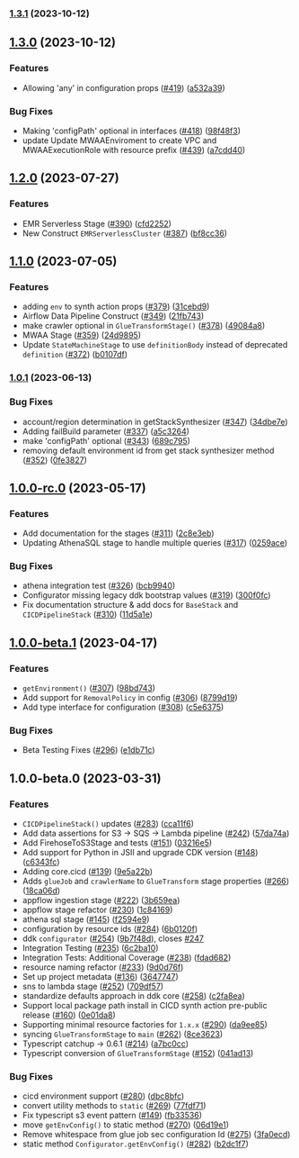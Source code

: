 
### [1.3.1](https://github.com/awslabs/aws-ddk/compare/v1.3.0...v1.3.1) (2023-10-12)

## [1.3.0](https://github.com/awslabs/aws-ddk/compare/v1.2.0...v1.3.0) (2023-10-12)


### Features

* Allowing 'any' in configuration props ([#419](https://github.com/awslabs/aws-ddk/issues/419)) ([a532a39](https://github.com/awslabs/aws-ddk/commit/a532a3954c0af74170964485b2858e5d7a2674f9))


### Bug Fixes

* Making 'configPath' optional in interfaces  ([#418](https://github.com/awslabs/aws-ddk/issues/418)) ([98f48f3](https://github.com/awslabs/aws-ddk/commit/98f48f376aeddc6a22dd29430dff7801a367b037))
* update Update MWAAEnviroment to create VPC and MWAAExecutionRole with resource prefix ([#439](https://github.com/awslabs/aws-ddk/issues/439)) ([a7cdd40](https://github.com/awslabs/aws-ddk/commit/a7cdd40135c85fea18b86649ac3ee34987db7d19))

## [1.2.0](https://github.com/awslabs/aws-ddk/compare/v1.1.0...v1.2.0) (2023-07-27)


### Features

* EMR Serverless Stage ([#390](https://github.com/awslabs/aws-ddk/issues/390)) ([cfd2252](https://github.com/awslabs/aws-ddk/commit/cfd2252989b35bff8632aace10da4539f5ea8b3a))
* New Construct `EMRServerlessCluster` ([#387](https://github.com/awslabs/aws-ddk/issues/387)) ([bf8cc36](https://github.com/awslabs/aws-ddk/commit/bf8cc3615b6b092dfb2814f5fa510d6ebbd9be38))

## [1.1.0](https://github.com/awslabs/aws-ddk/compare/v1.0.1...v1.1.0) (2023-07-05)


### Features

* adding `env` to synth action props ([#379](https://github.com/awslabs/aws-ddk/issues/379)) ([31cebd9](https://github.com/awslabs/aws-ddk/commit/31cebd9db4e7195f4c048b946de9c6ca29d93f1c))
* Airflow Data Pipeline Construct  ([#349](https://github.com/awslabs/aws-ddk/issues/349)) ([21fb743](https://github.com/awslabs/aws-ddk/commit/21fb74368ae4d427d288f3a25f05f69f790836a7))
* make crawler optional in `GlueTransformStage()` ([#378](https://github.com/awslabs/aws-ddk/issues/378)) ([49084a8](https://github.com/awslabs/aws-ddk/commit/49084a88b0d22bc658764590c02cb323c9abfd86))
* MWAA Stage ([#359](https://github.com/awslabs/aws-ddk/issues/359)) ([24d9895](https://github.com/awslabs/aws-ddk/commit/24d98954951a4a83abdb78a306f2001664835825))
* Update `StateMachineStage` to use `definitionBody` instead of deprecated `definition` ([#372](https://github.com/awslabs/aws-ddk/issues/372)) ([b0107df](https://github.com/awslabs/aws-ddk/commit/b0107dfda76cc9717ffc5921c2f3c42190aea9f4))

### [1.0.1](https://github.com/awslabs/aws-ddk/compare/v1.0.0...v1.0.1) (2023-06-13)


### Bug Fixes

* account/region determination in getStackSynthesizer ([#347](https://github.com/awslabs/aws-ddk/issues/347)) ([34dbe7e](https://github.com/awslabs/aws-ddk/commit/34dbe7ef339b29eb371b5af7912a3eb180771b2c))
* Adding failBuild parameter ([#337](https://github.com/awslabs/aws-ddk/issues/337)) ([a5c3264](https://github.com/awslabs/aws-ddk/commit/a5c3264dbdfebb2d0574ef486e597ff4d07bfa47))
* make 'configPath' optional ([#343](https://github.com/awslabs/aws-ddk/issues/343)) ([689c795](https://github.com/awslabs/aws-ddk/commit/689c79596c2d33d2d98d7b9c7c628d0c835f8ab1))
* removing default environment id from get stack synthesizer method ([#352](https://github.com/awslabs/aws-ddk/issues/352)) ([0fe3827](https://github.com/awslabs/aws-ddk/commit/0fe382733aff874a91f0741ddc5db0b6d8b97ded))

## [1.0.0-rc.0](https://github.com/awslabs/aws-ddk/compare/v1.0.0-beta.1...v1.0.0-rc.0) (2023-05-17)


### Features

* Add documentation for the stages ([#311](https://github.com/awslabs/aws-ddk/issues/311)) ([2c8e3eb](https://github.com/awslabs/aws-ddk/commit/2c8e3eb358c383f2cdc05c02ced963f2e3339b95))
* Updating AthenaSQL stage to handle multiple queries ([#317](https://github.com/awslabs/aws-ddk/issues/317)) ([0259ace](https://github.com/awslabs/aws-ddk/commit/0259aceead1b331a08339deb2cfe48ec8644ad7b))


### Bug Fixes

* athena integration test ([#326](https://github.com/awslabs/aws-ddk/issues/326)) ([bcb9940](https://github.com/awslabs/aws-ddk/commit/bcb9940ddea178af1319040d5be875d80d5aea04))
* Configurator missing legacy ddk bootstrap values ([#319](https://github.com/awslabs/aws-ddk/issues/319)) ([300f0fc](https://github.com/awslabs/aws-ddk/commit/300f0fcf1a2881a578af1887733a645bb3dbc749))
* Fix documentation structure & add docs for `BaseStack` and `CICDPipelineStack` ([#310](https://github.com/awslabs/aws-ddk/issues/310)) ([11d5a1e](https://github.com/awslabs/aws-ddk/commit/11d5a1e55882841b11e075a5a4fd4fb3fe9cba03))

## [1.0.0-beta.1](https://github.com/awslabs/aws-ddk/compare/v1.0.0-beta.0...v1.0.0-beta.1) (2023-04-17)


### Features

* `getEnvironment()` ([#307](https://github.com/awslabs/aws-ddk/issues/307)) ([98bd743](https://github.com/awslabs/aws-ddk/commit/98bd74330d960bdc98ed03fdb72747a19aaa0818))
* Add support for `RemovalPolicy` in config ([#306](https://github.com/awslabs/aws-ddk/issues/306)) ([8799d19](https://github.com/awslabs/aws-ddk/commit/8799d19452704f16e9966fd1cab611e4f7a3357d))
* Add type interface for configuration ([#308](https://github.com/awslabs/aws-ddk/issues/308)) ([c5e6375](https://github.com/awslabs/aws-ddk/commit/c5e6375656068a8124a188d03b1b426a87c7e484))


### Bug Fixes

* Beta Testing Fixes ([#296](https://github.com/awslabs/aws-ddk/issues/296)) ([e1db71c](https://github.com/awslabs/aws-ddk/commit/e1db71c3bf9c7d3dfe503153f0a101cc8f44777e))

## 1.0.0-beta.0 (2023-03-31)


### Features

* `CICDPipelineStack()` updates ([#283](https://github.com/awslabs/aws-ddk/issues/283)) ([cca11f6](https://github.com/awslabs/aws-ddk/commit/cca11f6e7c0bd2c7ae0f0d7d03f0da0d0ed94ef9))
* Add data assertions for S3 -> SQS -> Lambda pipeline ([#242](https://github.com/awslabs/aws-ddk/issues/242)) ([57da74a](https://github.com/awslabs/aws-ddk/commit/57da74a2d6ef2ecca7d7e14a6a1fd3c110b7a334))
* Add FirehoseToS3Stage and tests ([#151](https://github.com/awslabs/aws-ddk/issues/151)) ([03216e5](https://github.com/awslabs/aws-ddk/commit/03216e568ffef8c12366b253b6b451c33c935971))
* Add support for Python in JSII and upgrade CDK version ([#148](https://github.com/awslabs/aws-ddk/issues/148)) ([c6343fc](https://github.com/awslabs/aws-ddk/commit/c6343fcd661e7dd157c1f3acbcc858472ccafecb))
* Adding core.cicd ([#139](https://github.com/awslabs/aws-ddk/issues/139)) ([9e5a22b](https://github.com/awslabs/aws-ddk/commit/9e5a22bad0148c71e76614ff79f9ad140b1ba56d))
* Adds `glueJob` and `crawlerName` to `GlueTransform` stage properties ([#266](https://github.com/awslabs/aws-ddk/issues/266)) ([18ca06d](https://github.com/awslabs/aws-ddk/commit/18ca06d9ee75ce552fdf8f7b6b86daf2fce2b459))
* appflow ingestion stage ([#222](https://github.com/awslabs/aws-ddk/issues/222)) ([3b659ea](https://github.com/awslabs/aws-ddk/commit/3b659ea7c542d8f20077b6adcdc1ba52a108ee6d))
* appflow stage refactor ([#230](https://github.com/awslabs/aws-ddk/issues/230)) ([1c84169](https://github.com/awslabs/aws-ddk/commit/1c84169efa70153214b538df44fab4c2e731da72))
* athena sql stage ([#145](https://github.com/awslabs/aws-ddk/issues/145)) ([f2594e9](https://github.com/awslabs/aws-ddk/commit/f2594e986a41d0ab7c7042666754b7b78868549e))
* configuration by resource ids ([#284](https://github.com/awslabs/aws-ddk/issues/284)) ([6b0120f](https://github.com/awslabs/aws-ddk/commit/6b0120f67f56b5865471695d71ed887bc2f38e90))
* ddk `configurator` ([#254](https://github.com/awslabs/aws-ddk/issues/254)) ([9b7f48d](https://github.com/awslabs/aws-ddk/commit/9b7f48dc5bb8190d56b3ed38b799e7b28d3c77e7)), closes [#247](https://github.com/awslabs/aws-ddk/issues/247)
* Integration Testing ([#235](https://github.com/awslabs/aws-ddk/issues/235)) ([6c2ba10](https://github.com/awslabs/aws-ddk/commit/6c2ba109bdab7e0536efbcbb766fc4374a259b92))
* Integration Tests: Additional Coverage ([#238](https://github.com/awslabs/aws-ddk/issues/238)) ([fdad682](https://github.com/awslabs/aws-ddk/commit/fdad682ff58be8b8a7d7fa46bc72c607fdc99b90))
* resource naming refactor ([#233](https://github.com/awslabs/aws-ddk/issues/233)) ([9d0d76f](https://github.com/awslabs/aws-ddk/commit/9d0d76fa1536ceab3f698c95421bd4973734858f))
* Set up project metadata ([#136](https://github.com/awslabs/aws-ddk/issues/136)) ([3647747](https://github.com/awslabs/aws-ddk/commit/3647747883a25b2f7236e96d77b23866a45bef1e))
* sns to lambda stage ([#252](https://github.com/awslabs/aws-ddk/issues/252)) ([709df57](https://github.com/awslabs/aws-ddk/commit/709df577a23456046a6068b56136d0e2dc99ff60))
* standardize defaults approach in ddk core ([#258](https://github.com/awslabs/aws-ddk/issues/258)) ([c2fa8ea](https://github.com/awslabs/aws-ddk/commit/c2fa8ea402333b41f9efb6d2b5f348d32b8ae603))
* Support local package path install in CICD synth action pre-public release ([#160](https://github.com/awslabs/aws-ddk/issues/160)) ([0e01da8](https://github.com/awslabs/aws-ddk/commit/0e01da88dfd9748b61ce93a8ed320d1a52819ebe))
* Supporting minimal resource factories  for `1.x.x` ([#290](https://github.com/awslabs/aws-ddk/issues/290)) ([da9ee85](https://github.com/awslabs/aws-ddk/commit/da9ee85fa9f75d85deddf098049ffbaf379a4881))
* syncing `GlueTransformStage` to `main` ([#262](https://github.com/awslabs/aws-ddk/issues/262)) ([8ce3623](https://github.com/awslabs/aws-ddk/commit/8ce3623be1ad0ee9d0249d03da4f74b1f4aef729))
* Typescript catchup -> 0.6.1 ([#214](https://github.com/awslabs/aws-ddk/issues/214)) ([a7bc0cc](https://github.com/awslabs/aws-ddk/commit/a7bc0cccd64639bceb611058b8243208b7d9b3b5))
* Typescript conversion  of `GlueTransformStage` ([#152](https://github.com/awslabs/aws-ddk/issues/152)) ([041ad13](https://github.com/awslabs/aws-ddk/commit/041ad131df0431da5fe452c4d59a7d5c99304a44))


### Bug Fixes

* cicd environment support ([#280](https://github.com/awslabs/aws-ddk/issues/280)) ([dbc8bfc](https://github.com/awslabs/aws-ddk/commit/dbc8bfc92fc609e6f1e20d50a11b9398cbd8f0c0))
* convert utility methods to `static` ([#269](https://github.com/awslabs/aws-ddk/issues/269)) ([77fdf71](https://github.com/awslabs/aws-ddk/commit/77fdf7191ffd9a6e309c12cec97679547b4ac148))
* Fix typescript s3 event pattern ([#149](https://github.com/awslabs/aws-ddk/issues/149)) ([fb33536](https://github.com/awslabs/aws-ddk/commit/fb33536bcbbdc5ca3f98a90e915cae5c5194a14b))
* move `getEnvConfig()` to static method ([#270](https://github.com/awslabs/aws-ddk/issues/270)) ([06d19e1](https://github.com/awslabs/aws-ddk/commit/06d19e1e335479a3be23b74578125f40c6752501))
* Remove whitespace from glue job sec configuration Id ([#275](https://github.com/awslabs/aws-ddk/issues/275)) ([3fa0ecd](https://github.com/awslabs/aws-ddk/commit/3fa0ecd11583d43bf4b79c4c79ceca6b19fb941c))
* static method `Configurator.getEnvConfig()` ([#282](https://github.com/awslabs/aws-ddk/issues/282)) ([b2dc1f7](https://github.com/awslabs/aws-ddk/commit/b2dc1f70fc5c9f4da81983b1ecda66486263c872))

